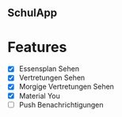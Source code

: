 ## SchulApp

# Features

- [x] Essensplan Sehen 
- [x] Vertretungen Sehen
- [x] Morgige Vertretungen Sehen  
- [x] Material You
- [ ] Push Benachrichtigungen  
